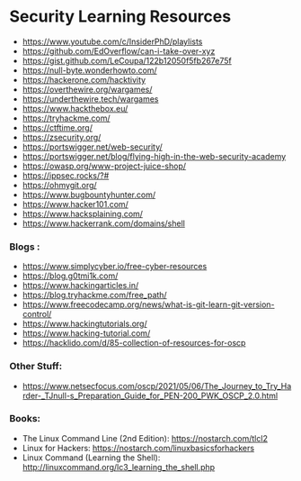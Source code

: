 # Security Learning Resources

- https://www.youtube.com/c/InsiderPhD/playlists
- https://github.com/EdOverflow/can-i-take-over-xyz
- https://gist.github.com/LeCoupa/122b12050f5fb267e75f
- https://null-byte.wonderhowto.com/
- https://hackerone.com/hacktivity
- https://overthewire.org/wargames/
- https://underthewire.tech/wargames
- https://www.hackthebox.eu/
- https://tryhackme.com/
- https://ctftime.org/
- https://zsecurity.org/
- https://portswigger.net/web-security/
- https://portswigger.net/blog/flying-high-in-the-web-security-academy
- https://owasp.org/www-project-juice-shop/
- https://ippsec.rocks/?#
- https://ohmygit.org/
- https://www.bugbountyhunter.com/
- https://www.hacker101.com/
- https://www.hacksplaining.com/
- https://www.hackerrank.com/domains/shell

### Blogs :

- https://www.simplycyber.io/free-cyber-resources
- https://blog.g0tmi1k.com/
- https://www.hackingarticles.in/
- https://blog.tryhackme.com/free_path/
- https://www.freecodecamp.org/news/what-is-git-learn-git-version-control/
- https://www.hackingtutorials.org/
- https://www.hacking-tutorial.com/
- https://hacklido.com/d/85-collection-of-resources-for-oscp

### Other Stuff:
- https://www.netsecfocus.com/oscp/2021/05/06/The_Journey_to_Try_Harder-_TJnull-s_Preparation_Guide_for_PEN-200_PWK_OSCP_2.0.html

### Books:
- The Linux Command Line (2nd Edition): https://nostarch.com/tlcl2
- Linux for Hackers: https://nostarch.com/linuxbasicsforhackers
- Linux Command (Learning the Shell): http://linuxcommand.org/lc3_learning_the_shell.php
